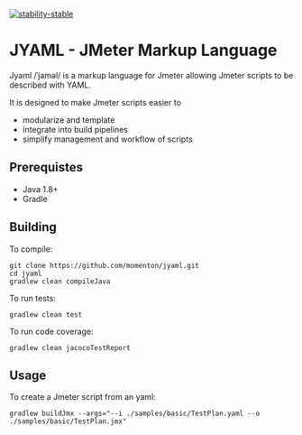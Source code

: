 [![stability-stable](https://img.shields.io/badge/stability-stable-green.svg)](https://github.com/emersion/stability-badges#stable)

# JYAML - JMeter Markup Language
 Jyaml /ˈjaməl/ is a markup language for Jmeter allowing Jmeter scripts to be described with YAML.

 It is designed to make Jmeter scripts easier to
 * modularize and template
 * integrate into build pipelines
 * simplify management and workflow of scripts

## Prerequistes

* Java 1.8+
* Gradle

## Building

To compile:
```
git clone https://github.com/momenton/jyaml.git
cd jyaml
gradlew clean compileJava
```

To run tests:
```
gradlew clean test
```

To run code coverage:
```
gradlew clean jacocoTestReport
```

## Usage
To create a Jmeter script from an yaml:
```
gradlew buildJmx --args="--i ./samples/basic/TestPlan.yaml --o ./samples/basic/TestPlan.jmx"
```
